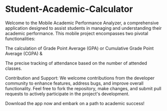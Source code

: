 # Student-Academic-Calculator

Welcome to the Mobile Academic Performance Analyzer, a comprehensive application designed to assist students in managing and understanding their academic performance. 
This mobile project encompasses two pivotal functionalities: 

The calculation of Grade Point Average (GPA) or Cumulative Grade Point Average (CGPA) & 

The precise tracking of attendance based on the number of attended classes.

Contribution and Support:
We welcome contributions from the developer community to enhance features, address bugs, and improve overall functionality. Feel free to fork the repository, make changes, and submit pull requests to actively participate in the project's development.

Download the app now and embark on a path to academic success!

